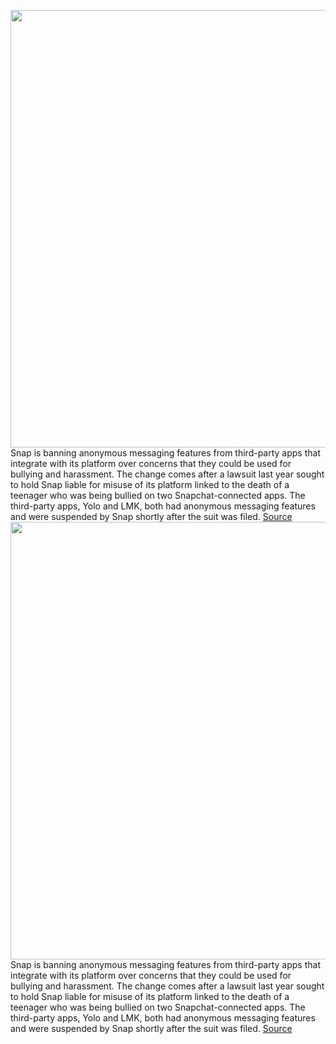<img src='https://cdn.vox-cdn.com/thumbor/6uCmkojI4UoRh41koVAXuBwytgg=/0x0:2040x1360/1200x800/filters:focal(857x517:1183x843)/cdn.vox-cdn.com/uploads/chorus_image/image/70636744/snapChatPattern_BW.0.jpg' width='700px' /><br/>
Snap is banning anonymous messaging features from third-party apps that integrate with its platform over concerns that they could be used for bullying and harassment. The change comes after a lawsuit last year sought to hold Snap liable for misuse of its platform linked to the death of a teenager who was being bullied on two Snapchat-connected apps. The third-party apps, Yolo and LMK, both had anonymous messaging features and were suspended by Snap shortly after the suit was filed.
<a href='https://www.theverge.com/2022/3/17/22981513/snap-inc-snapchat-anonymous-messaging-cyberbullying-lawsuit'> Source <a/><img src='https://cdn.vox-cdn.com/thumbor/6uCmkojI4UoRh41koVAXuBwytgg=/0x0:2040x1360/1200x800/filters:focal(857x517:1183x843)/cdn.vox-cdn.com/uploads/chorus_image/image/70636744/snapChatPattern_BW.0.jpg' width='700px' /><br/>
Snap is banning anonymous messaging features from third-party apps that integrate with its platform over concerns that they could be used for bullying and harassment. The change comes after a lawsuit last year sought to hold Snap liable for misuse of its platform linked to the death of a teenager who was being bullied on two Snapchat-connected apps. The third-party apps, Yolo and LMK, both had anonymous messaging features and were suspended by Snap shortly after the suit was filed.
<a href='https://www.theverge.com/2022/3/17/22981513/snap-inc-snapchat-anonymous-messaging-cyberbullying-lawsuit'> Source <a/>